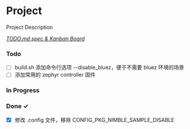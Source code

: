 # Project

Project Description

<em>[TODO.md spec & Kanban Board](https://bit.ly/3fCwKfM)</em>

### Todo

- [ ] build.sh 添加命令行选项 --disable_bluez，便于不需要 bluez 环境的场景  
- [ ] 添加常用的 zephyr controller 固件  

### In Progress


### Done ✓

- [x] 修改 .config 文件，移除 CONFIG_PKG_NIMBLE_SAMPLE_DISABLE  

